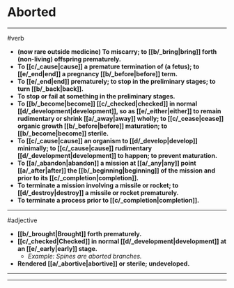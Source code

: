 # Aborted
---
#verb
- **(now rare outside medicine) To miscarry; to [[b/_bring|bring]] forth (non-living) offspring prematurely.**
- **To [[c/_cause|cause]] a premature termination of (a fetus); to [[e/_end|end]] a pregnancy [[b/_before|before]] term.**
- **To [[e/_end|end]] prematurely; to stop in the preliminary stages; to turn [[b/_back|back]].**
- **To stop or fail at something in the preliminary stages.**
- **To [[b/_become|become]] [[c/_checked|checked]] in normal [[d/_development|development]], so as [[e/_either|either]] to remain rudimentary or shrink [[a/_away|away]] wholly; to [[c/_cease|cease]] organic growth [[b/_before|before]] maturation; to [[b/_become|become]] sterile.**
- **To [[c/_cause|cause]] an organism to [[d/_develop|develop]] minimally; to [[c/_cause|cause]] rudimentary [[d/_development|development]] to happen; to prevent maturation.**
- **To [[a/_abandon|abandon]] a mission at [[a/_any|any]] point [[a/_after|after]] the [[b/_beginning|beginning]] of the mission and prior to its [[c/_completion|completion]].**
- **To terminate a mission involving a missile or rocket; to [[d/_destroy|destroy]] a missile or rocket prematurely.**
- **To terminate a process prior to [[c/_completion|completion]].**
---
#adjective
- **[[b/_brought|Brought]] forth prematurely.**
- **[[c/_checked|Checked]] in normal [[d/_development|development]] at an [[e/_early|early]] stage.**
	- _Example: Spines are aborted branches._
- **Rendered [[a/_abortive|abortive]] or sterile; undeveloped.**
---
---
